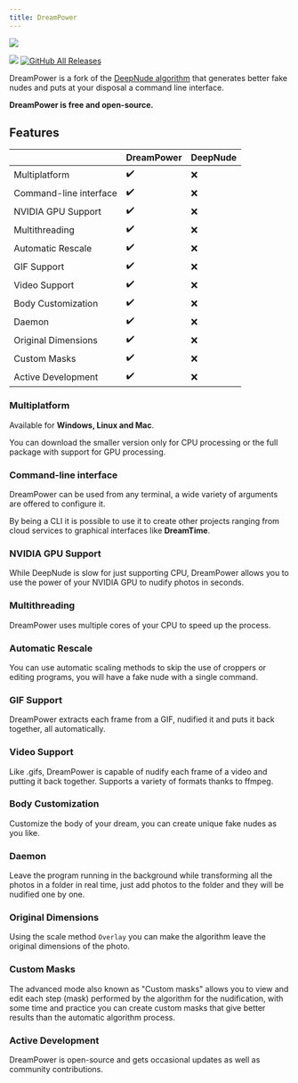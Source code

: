 ```yaml
---
title: DreamPower
---
```


![](/img/screely-1587261356048.png)

[![](https://img.shields.io/github/stars/dreamnettech/dreampower?logo=github)](https://github.com/dreamnettech/dreampower)
[![GitHub All Releases](https://img.shields.io/github/downloads/dreamnettech/dreampower/total?logo=github&logoColor=white)](https://github.com/dreamnettech/dreampower/releases)

DreamPower is a fork of the [DeepNude algorithm](https://github.com/stacklikemind/deepnude_official) that generates better fake nudes and puts at your disposal a command line interface.

**DreamPower is free and open-source.**

## Features

|                        | DreamPower | DeepNude |
| ---------------------- | ---------- | -------- |
| Multiplatform          | ✔️          | ❌        |
| Command-line interface | ✔️          | ❌        |
| NVIDIA GPU Support     | ✔️          | ❌        |
| Multithreading         | ✔️          | ❌        |
| Automatic Rescale      | ✔️          | ❌        |
| GIF Support            | ✔️          | ❌        |
| Video Support          | ✔️          | ❌        |
| Body Customization     | ✔️          | ❌        |
| Daemon                 | ✔️          | ❌        |
| Original Dimensions    | ✔️          | ❌        |
| Custom Masks           | ✔️          | ❌        |
| Active Development     | ✔️          | ❌        |

### Multiplatform

Available for **Windows, Linux and Mac**. 

You can download the smaller version only for CPU processing or the full package with support for GPU processing.

### Command-line interface

DreamPower can be used from any terminal, a wide variety of arguments are offered to configure it.

By being a CLI it is possible to use it to create other projects ranging from cloud services to graphical interfaces like **DreamTime**.

### NVIDIA GPU Support

While DeepNude is slow for just supporting CPU, DreamPower allows you to use the power of your NVIDIA GPU to nudify photos in seconds.

### Multithreading

DreamPower uses multiple cores of your CPU to speed up the process.

### Automatic Rescale

You can use automatic scaling methods to skip the use of croppers or editing programs, you will have a fake nude with a single command.

### GIF Support

DreamPower extracts each frame from a GIF, nudified it and puts it back together, all automatically.

### Video Support

Like .gifs, DreamPower is capable of nudify each frame of a video and putting it back together. Supports a variety of formats thanks to ffmpeg.

### Body Customization

Customize the body of your dream, you can create unique fake nudes as you like.

### Daemon

Leave the program running in the background while transforming all the photos in a folder in real time, just add photos to the folder and they will be nudified one by one.

### Original Dimensions

Using the scale method `Overlay` you can make the algorithm leave the original dimensions of the photo.

### Custom Masks

The advanced mode also known as "Custom masks" allows you to view and edit each step (mask) performed by the algorithm for the nudification, with some time and practice you can create custom masks that give better results than the automatic algorithm process.

### Active Development

DreamPower is open-source and gets occasional updates as well as community contributions.
